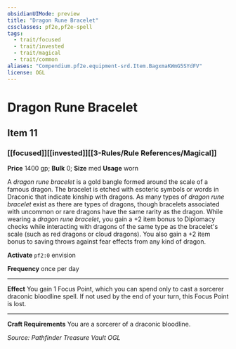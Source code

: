 ```yaml
---
obsidianUIMode: preview
title: "Dragon Rune Bracelet"
cssclasses: pf2e,pf2e-spell
tags:
  - trait/focused
  - trait/invested
  - trait/magical
  - trait/common
aliases: "Compendium.pf2e.equipment-srd.Item.BagxmaKWmG5SYdFV"
license: OGL
---
```

# Dragon Rune Bracelet
## Item 11
### [[focused]][[invested]][[3-Rules/Rule References/Magical]]


**Price** 1400 gp; 
**Bulk** 0; **Size** med
**Usage** worn

A _dragon rune bracelet_ is a gold bangle formed around the scale of a famous dragon. The bracelet is etched with esoteric symbols or words in Draconic that indicate kinship with dragons. As many types of _dragon rune bracelet_ exist as there are types of dragons, though bracelets associated with uncommon or rare dragons have the same rarity as the dragon. While wearing a _dragon rune bracelet_, you gain a +2 item bonus to Diplomacy checks while interacting with dragons of the same type as the bracelet's scale (such as red dragons or cloud dragons). You also gain a +2 item bonus to saving throws against fear effects from any kind of dragon.

**Activate** `pf2:0` envision

**Frequency** once per day

* * *

**Effect** You gain 1 Focus Point, which you can spend only to cast a sorcerer draconic bloodline spell. If not used by the end of your turn, this Focus Point is lost.

* * *

**Craft Requirements** You are a sorcerer of a draconic bloodline.

*Source: Pathfinder Treasure Vault*
*OGL*